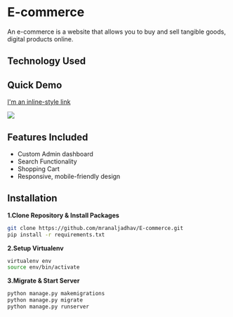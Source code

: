 # E-commerce

An e-commerce is a website that allows you to buy and sell tangible goods, digital products online.

## Technology Used


## Quick Demo

[I'm an inline-style link](https://media.giphy.com/media/8ZdcOtOAV5x5g0Aw4e/giphy.gif)

![](https://media.giphy.com/media/8ZdcOtOAV5x5g0Aw4e/giphy.gif)

## Features Included

- Custom Admin dashboard
- Search Functionality
- Shopping Cart
- Responsive, mobile-friendly design

## Installation

**1.Clone Repository & Install Packages**
```sh
git clone https://github.com/mranaljadhav/E-commerce.git
pip install -r requirements.txt
```
**2.Setup Virtualenv**
```sh
virtualenv env
source env/bin/activate
```
**3.Migrate & Start Server**
```sh
python manage.py makemigrations
python manage.py migrate
python manage.py runserver
```

